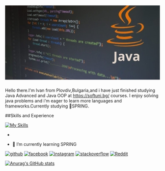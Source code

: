 ![Java Developer](https://github.com/IvanMPetrov/IvanMPetrov/blob/main/java-training-banner-720x480.jpg)

###
Hello there.I'm Ivan from Plovdiv,Bulgaria,and i have just finished studying Java Advanced and Java OOP at https://softuni.bg/ courses.
I enjoy solving java problems and i'm eager to learn more languages and frameworks.Currently studying 🌱SPRING.

##Skills and Experience

[![My Skills](https://skillicons.dev/icons?i=java,spring&theme=light)](https://skillicons.dev)

* 

- 🌱 I’m currently learning SPRING 


[<img src='https://cdn.jsdelivr.net/npm/simple-icons@3.0.1/icons/github.svg' alt='github' height='40'>](https://github.com/IvanMPetrov)  [<img src='https://cdn.jsdelivr.net/npm/simple-icons@3.0.1/icons/facebook.svg' alt='facebook' height='40'>](https://www.facebook.com/https://www.facebook.com/ivan.petrov.5891/)  [<img src='https://cdn.jsdelivr.net/npm/simple-icons@3.0.1/icons/instagram.svg' alt='instagram' height='40'>](https://www.instagram.com/https://www.instagram.com/ivan.petrov.7777//)  [<img src='https://cdn.jsdelivr.net/npm/simple-icons@3.0.1/icons/stackoverflow.svg' alt='stackoverflow' height='40'>](https://stackoverflow.com/users///TODO)  [<img src='https://cdn.jsdelivr.net/npm/simple-icons@3.0.1/icons/reddit.svg' alt='Reddit' height='40'>](https://www.reddit.com/user///TODO)  


[![Anurag's GitHub stats](https://github-readme-stats.vercel.app/api?username=IvanMPetrov)](https://github.com/anuraghazra/github-readme-stats)



